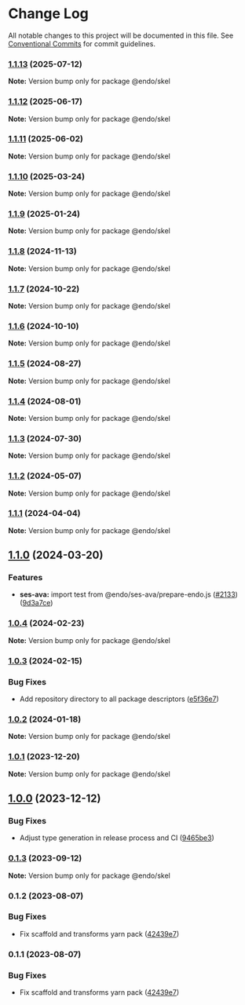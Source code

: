 # Change Log

All notable changes to this project will be documented in this file.
See [Conventional Commits](https://conventionalcommits.org) for commit guidelines.

### [1.1.13](https://github.com/endojs/endo/compare/@endo/skel@1.1.12...@endo/skel@1.1.13) (2025-07-12)

**Note:** Version bump only for package @endo/skel





### [1.1.12](https://github.com/endojs/endo/compare/@endo/skel@1.1.11...@endo/skel@1.1.12) (2025-06-17)

**Note:** Version bump only for package @endo/skel





### [1.1.11](https://github.com/endojs/endo/compare/@endo/skel@1.1.10...@endo/skel@1.1.11) (2025-06-02)

**Note:** Version bump only for package @endo/skel





### [1.1.10](https://github.com/endojs/endo/compare/@endo/skel@1.1.9...@endo/skel@1.1.10) (2025-03-24)

**Note:** Version bump only for package @endo/skel





### [1.1.9](https://github.com/endojs/endo/compare/@endo/skel@1.1.8...@endo/skel@1.1.9) (2025-01-24)

**Note:** Version bump only for package @endo/skel





### [1.1.8](https://github.com/endojs/endo/compare/@endo/skel@1.1.7...@endo/skel@1.1.8) (2024-11-13)

**Note:** Version bump only for package @endo/skel





### [1.1.7](https://github.com/endojs/endo/compare/@endo/skel@1.1.6...@endo/skel@1.1.7) (2024-10-22)

**Note:** Version bump only for package @endo/skel





### [1.1.6](https://github.com/endojs/endo/compare/@endo/skel@1.1.5...@endo/skel@1.1.6) (2024-10-10)

**Note:** Version bump only for package @endo/skel





### [1.1.5](https://github.com/endojs/endo/compare/@endo/skel@1.1.4...@endo/skel@1.1.5) (2024-08-27)

**Note:** Version bump only for package @endo/skel





### [1.1.4](https://github.com/endojs/endo/compare/@endo/skel@1.1.3...@endo/skel@1.1.4) (2024-08-01)

**Note:** Version bump only for package @endo/skel





### [1.1.3](https://github.com/endojs/endo/compare/@endo/skel@1.1.2...@endo/skel@1.1.3) (2024-07-30)

**Note:** Version bump only for package @endo/skel





### [1.1.2](https://github.com/endojs/endo/compare/@endo/skel@1.1.1...@endo/skel@1.1.2) (2024-05-07)

**Note:** Version bump only for package @endo/skel





### [1.1.1](https://github.com/endojs/endo/compare/@endo/skel@1.1.0...@endo/skel@1.1.1) (2024-04-04)

**Note:** Version bump only for package @endo/skel





## [1.1.0](https://github.com/endojs/endo/compare/@endo/skel@1.0.4...@endo/skel@1.1.0) (2024-03-20)


### Features

* **ses-ava:** import test from @endo/ses-ava/prepare-endo.js ([#2133](https://github.com/endojs/endo/issues/2133)) ([9d3a7ce](https://github.com/endojs/endo/commit/9d3a7ce150b6fd6fe7c8c4cc43da411e981731ac))



### [1.0.4](https://github.com/endojs/endo/compare/@endo/skel@1.0.3...@endo/skel@1.0.4) (2024-02-23)

**Note:** Version bump only for package @endo/skel





### [1.0.3](https://github.com/endojs/endo/compare/@endo/skel@1.0.2...@endo/skel@1.0.3) (2024-02-15)


### Bug Fixes

* Add repository directory to all package descriptors ([e5f36e7](https://github.com/endojs/endo/commit/e5f36e7a321c13ee25e74eb74d2a5f3d7517119c))



### [1.0.2](https://github.com/endojs/endo/compare/@endo/skel@1.0.1...@endo/skel@1.0.2) (2024-01-18)

**Note:** Version bump only for package @endo/skel





### [1.0.1](https://github.com/endojs/endo/compare/@endo/skel@1.0.0...@endo/skel@1.0.1) (2023-12-20)

**Note:** Version bump only for package @endo/skel





## [1.0.0](https://github.com/endojs/endo/compare/@endo/skel@0.1.3...@endo/skel@1.0.0) (2023-12-12)


### Bug Fixes

* Adjust type generation in release process and CI ([9465be3](https://github.com/endojs/endo/commit/9465be369e53167815ca444f6293a8e9eb48501d))



### [0.1.3](https://github.com/endojs/endo/compare/@endo/skel@0.1.2...@endo/skel@0.1.3) (2023-09-12)

**Note:** Version bump only for package @endo/skel





### 0.1.2 (2023-08-07)


### Bug Fixes

* Fix scaffold and transforms yarn pack ([42439e7](https://github.com/endojs/endo/commit/42439e7d452e839b9856eac0e852766c237219d0))



### 0.1.1 (2023-08-07)


### Bug Fixes

* Fix scaffold and transforms yarn pack ([42439e7](https://github.com/endojs/endo/commit/42439e7d452e839b9856eac0e852766c237219d0))
